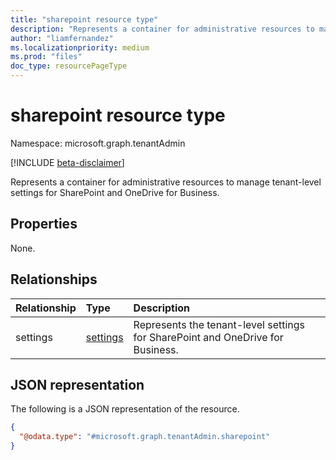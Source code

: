 ```yaml
---
title: "sharepoint resource type"
description: "Represents a container for administrative resources to manage tenant-level settings for SharePoint and OneDrive for Business."
author: "liamfernandez"
ms.localizationpriority: medium
ms.prod: "files"
doc_type: resourcePageType
---
```


# sharepoint resource type

Namespace: microsoft.graph.tenantAdmin

[!INCLUDE [beta-disclaimer](../../includes/beta-disclaimer.md)]

Represents a container for administrative resources to manage tenant-level settings for SharePoint and OneDrive for Business.

## Properties
None.

## Relationships
|Relationship|Type|Description|
|:---|:---|:---|
|settings|[settings](../resources/tenantadmin-settings.md)|Represents the tenant-level settings for SharePoint and OneDrive for Business.|

## JSON representation
The following is a JSON representation of the resource.
<!-- {
  "blockType": "resource",
  "@odata.type": "microsoft.graph.tenantAdmin.sharepoint",
  "openType": false
}
-->
``` json
{
  "@odata.type": "#microsoft.graph.tenantAdmin.sharepoint"
}
```

